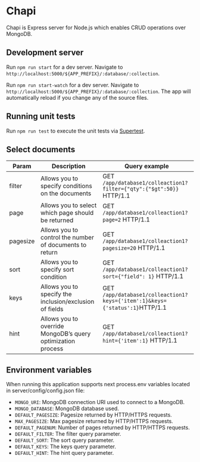 # Chapi

Chapi is Express server for Node.js which enables CRUD operations over MongoDB.


## Development server
Run `npm run start` for a dev server. Navigate to `http://localhost:5000/${APP_PREFIX}/:database/:collection`.

Run `npm run start-watch` for a dev server. Navigate to `http://localhost:5000/${APP_PREFIX}/:database/:collection`.
The app will automatically reload if you change any of the source files.

## Running unit tests

Run `npm run test` to execute the unit tests via [Supertest](https://github.com/visionmedia/supertest).

## Select documents
| Param         | Description                                                 | Query example                                                  |
| ------------- | ----------------------------------------------------------- | -------------------------------------------------------------- |
| filter        | Allows you to specify conditions on the documents           | GET `/app/database1/colleaction1?filter={"qty":{"$gt":50}}` HTTP/1.1 |
| page          | Allows you to select which page should be returned          | GET `/app/database1/colleaction1?page=2` HTTP/1.1 |
| pagesize      | Allows you to control the number of documents to return     | GET `/app/database1/colleaction1?pagesize=20` HTTP/1.1 |
| sort          | Allows you to specify sort condition                        | GET `/app/database1/colleaction1?sort={"field": 1}` HTTP/1.1 |
| keys          | Allows you to specify the inclusion/exclusion of fields     | GET `/app/database1/colleaction1?keys={'item':1}&keys={'status':1}`HTTP/1.1 |
| hint          | Allows you to override MongoDB’s query optimization process | GET `/app/database1/colleaction1?hint={'item':1}` HTTP/1.1 |

## Environment variables

When running this application supports next process.env variables located in server/config/config.json file:

- `MONGO_URI`: MongoDB connection URI used to connect to a MongoDB.
- `MONGO_DATABASE`: MongoDB database used.
- `DEFAULT_PAGESIZE`: Pagesize returned by HTTP/HTTPS requests.
- `MAX_PAGESIZE`: Max pagesize returned by HTTP/HTTPS requests.
- `DEFAULT_PAGENUM`: Number of pages returned by HTTP/HTTPS requests.
- `DEFAULT_FILTER`: The filter query parameter.
- `DEFAULT_SORT`: The sort query parameter.
- `DEFAULT_KEYS`: The keys query parameter.
- `DEFAULT_HINT`: The hint query parameter.
